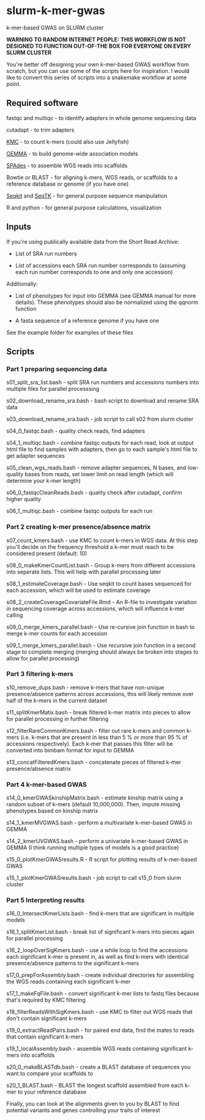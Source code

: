 # slurm-k-mer-gwas
k-mer-based GWAS on SLURM cluster

**WARNING TO RANDOM INTERNET PEOPLE: THIS WORKFLOW IS NOT DESIGNED TO FUNCTION OUT-OF-THE BOX FOR EVERYONE ON EVERY SLURM CLUSTER** 

You're better off designing your own k-mer-based GWAS workflow from scratch, but you can use some of the scripts here for inspiration. I would like to convert this series of scripts into a snakemake workflow at some point.

## Required software
fastqc and multiqc - to identify adapters in whole genome sequencing data

cutadapt - to trim adapters

[KMC](https://github.com/refresh-bio/KMC) - to count k-mers (could also use Jellyfish)

[GEMMA](https://github.com/genetics-statistics/GEMMA) - to build genome-wide association models 

[SPAdes](https://github.com/ablab/spades) - to assemble WGS reads into scaffolds

Bowtie or BLAST - for aligning k-mers, WGS reads, or scaffolds to a reference database or genome (if you have one)

[Seqkit](https://bioinf.shenwei.me/seqkit/) and [SeqTK](https://github.com/lh3/seqtk) - for general purpose sequence manipulation

R and python - for general purpose calculations, visualization

## Inputs
If you're using publically available data from the Short Read Archive:

* List of SRA run numbers

* List of accessions each SRA run number corresponds to (assuming each run number corresponds to one and only one accession)

Additionally:

* List of phenotypes for input into GEMMA (see GEMMA manual for more details). These phenotypes should also be normalized using the qqnorm function

* A fasta sequence of a reference genome if you have one

See the example folder for examples of these files

## Scripts

### Part 1 preparing sequencing data
s01_split_sra_list.bash - split SRA run numbers and accessions numbers into multiple files for parallel processsing

s02_download_rename_sra.bash - bash script to download and rename SRA data

s03_download_rename_sra.bash - job script to call s02 from slurm cluster

s04_0_fastqc.bash - quality check reads, find adapters

s04_1_multiqc.bash - combine fastqc outputs for each read, look at output html file to find samples with adapters, then go to each sample's html file to get adapter sequences

s05_clean_wgs_reads.bash - remove adapter sequences, N bases, and low-quality bases from reads, set lower limit on read length (which will determine your k-mer length)

s06_0_fastqcCleanReads.bash - quality check after cutadapt, confirm higher quality

s06_1_multiqc.bash - combine fastqc outputs for each run

### Part 2 creating k-mer presence/absence matrix
s07_count_kmers.bash - use KMC to count k-mers in WGS data. At this step you'll decide on the frequency threshold a k-mer must reach to be considered present (default: 10)

s08_0_makeKmerCountList.bash - Group k-mers from different accessions into seperate lists. This will help with parallel processing later

s08_1_estimateCoverage.bash - Use seqkit to count bases sequenced for each accession, which will be used to estimate coverage

s08_2_createCoverageCovariateFile.Rmd - An R-file to investigate variation in sequencing coverage across accessions, which will influence k-mer calling

s09_0_merge_kmers_parallel.bash - Use re-cursive join function in bash to merge k-mer counts for each accession

s09_1_merge_kmers_parallel.bash - Use recursive join function in a second stage to complete merging (merging should always be broken into stages to allow for parallel processing)

### Part 3 filtering k-mers
s10_remove_dups.bash - remove k-mers that have non-unique presence/absence patterns across accessions, this will likely remove over half of the k-mers in the current dataset

s11_splitKmerMatix.bash - break filtered k-mer matrix into pieces to allow for parallel processing in further filtering

s12_filterRareCommonKmers.bash - filter out rare k-mers and common k-mers (i.e. k-mers that are present in less than 5 % or more than 95 % of accessions respectively). Each k-mer that passes this filter will be converted into bimbam format for input to GEMMA

s13_concatFilteredKmers.bash - concatenate pieces of filtered k-mer presence/absence matrix

### Part 4 k-mer-based GWAS
s14_0_kmerGWASkinshipMatrix.bash - estimate kinship matrix using a random subset of k-mers (default 10,000,000). Then, impute missing phenotypes based on kinship matrix

s14_1_kmerMVGWAS.bash - perform a multivariate k-mer-based GWAS in GEMMA 

s14_2_kmerUVGWAS.bash - perform a univariate k-mer-based GWAS in GEMMA (I think running multiple types of models is a good practice)

s15_0_plotKmerGWASresults.R - R script for plotting results of k-mer-based GWAS

s15_1_plotKmerGWASresults.bash - job script to call s15_0 from slurm cluster

### Part 5 Interpreting results
s16_0_IntersectKmerLists.bash - find k-mers that are significant in multiple models

s16_1_splitKmerList.bash - break list of significant k-mers into pieces again for parallel processing

s16_2_loopOverSigKmers.bash - use a while loop to find the accessions each significant k-mer is present in, as well as find k-mers with identical presence/absence patterns to the significant k-mers

s17_0_prepForAssembly.bash - create individual directories for assembling the WGS reads containing each significant k-mer

s17_1_makeFqFile.bash - convert significant k-mer lists to fastq files because that's required by KMC filtering

s18_filterReadsWithSigKmers.bash - use KMC to filter out WGS reads that don't contain significant k-mers

s19_0_extractReadPairs.bash - for paired end data, find the mates to reads that contain significant k-mers

s19_1_localAssembly.bash - assemble WGS reads containing significant k-mers into scaffolds

s20_0_makeBLASTdb.bash - create a BLAST database of sequences you want to compare your scaffolds to

s20_1_BLAST.bash - BLAST the longest scaffold assembled from each k-mer to your reference database

Finally, you can look at the alignments given to you by BLAST to find potential variants and genes controlling your traits of interest

